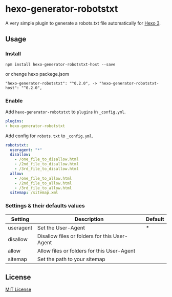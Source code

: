 # hexo-generator-robotstxt

A very simple plugin to generate a robots.txt file automatically for [Hexo 3](https://npmjs.org/package/hexo).

## Usage

### Install

```
npm install hexo-generator-robotstxt-host --save
```
or chenge hexo packege.jsom
```
"hexo-generator-robotstxt": "^0.2.0", -> "hexo-generator-robotstxt-host": "^0.2.0",
```
### Enable

Add `hexo-generator-robotstxt` to `plugins` in `_config.yml`.

``` yaml
plugins:
- hexo-generator-robotstxt
```

Add config for `robots.txt` to `_config.yml`.
``` yaml
robotstxt:
  useragent: "*"
  disallow:
    - /one_file_to_disallow.html
    - /2nd_file_to_disallow.html
    - /3rd_file_to_disallow.html
  allow:
    - /one_file_to_allow.html
    - /2nd_file_to_allow.html
    - /3rd_file_to_allow.html
  sitemap: /sitemap.xml
```

### Settings & their defaults values

| Setting   | Description                                   | Default |
| --------- | --------------------------------------------- | ------- |
| useragent | Set the User-Agent                            | *       |
| disallow  | Disallow files or folders for this User-Agent |         |
| allow     | Allow files or folders for this User-Agent    |         |
| sitemap   | Set the path to your sitemap                  |         |

## License

[MIT License](http://ilee.mit-license.org)

